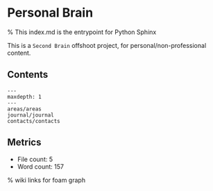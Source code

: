 # Personal Brain

% This index.md is the entrypoint for Python Sphinx

This is a `Second Brain` offshoot project, for personal/non-professional content.

## Contents

```{toctree}
---
maxdepth: 1
---
areas/areas
journal/journal
contacts/contacts
```

## Metrics

- File count: 5
- Word count: 157

% wiki links for foam graph
